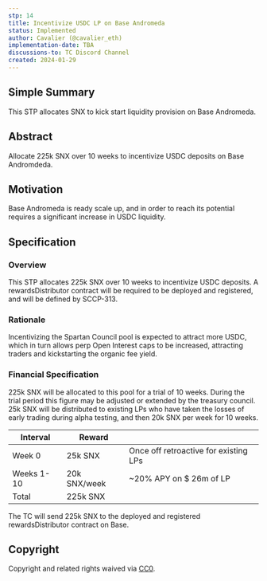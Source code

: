```yaml
---
stp: 14
title: Incentivize USDC LP on Base Andromeda
status: Implemented
author: Cavalier (@cavalier_eth)
implementation-date: TBA
discussions-to: TC Discord Channel
created: 2024-01-29
---
```


## Simple Summary

This STP allocates SNX to kick start liquidity provision on Base Andromeda.

## Abstract

Allocate 225k SNX over 10 weeks to incentivize USDC deposits on Base Andromdeda.

## Motivation

Base Andromeda is ready scale up, and in order to reach its potential requires a significant increase in USDC liquidity.

## Specification

### Overview

This STP allocates 225k SNX over 10 weeks to incentivize USDC deposits. A rewardsDistributor contract will be required to be deployed and registered, and will be defined by SCCP-313.

### Rationale

Incentivizing the Spartan Council pool is expected to attract more USDC, which in turn allows perp Open Interest caps to be increased, attracting traders and kickstarting the organic fee yield.

### Financial Specification

225k SNX will be allocated to this pool for a trial of 10 weeks. During the trial period this figure may be adjusted or extended by the treasury council. 25k SNX will be distributed to existing LPs who have taken the losses of early trading during alpha testing, and then 20k SNX per week for 10 weeks.

| Interval   | Reward       |                                       |
| ---------- | ------------ | ------------------------------------- |
| Week 0     | 25k SNX      | Once off retroactive for existing LPs |
| Weeks 1-10 | 20k SNX/week | ~20% APY on $ 26m of LP               |
| Total      | 225k SNX     |                                       |

The TC will send 225k SNX to the deployed and registered rewardsDistributor contract on Base.

## Copyright

Copyright and related rights waived via [CC0](https://creativecommons.org/publicdomain/zero/1.0/).
